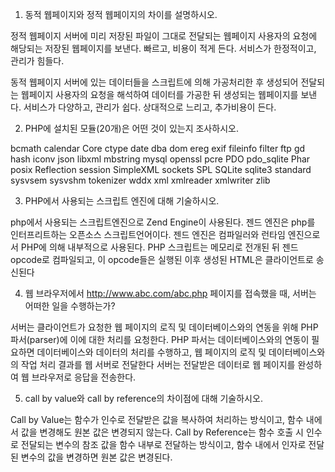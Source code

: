 
1. 동적 웹페이지와 정적 웹페이지의 차이를 설명하시오.


정적 웹페이지
  서버에 미리 저장된 파일이 그대로 전달되는 웹페이지
  사용자의 요청에 해당되는 저장된 웹페이지를 보낸다.
  빠르고, 비용이 적게 든다.
  서비스가 한정적이고, 관리가 힘들다.

동적 웹페이지
  서버에 있는 데이터들을 스크립트에 의해 가공처리한 후 생성되어 전달되는 웹페이지
  사용자의 요청을 해석하여 데이터를 가공한 뒤 생성되는 웹페이지를 보낸다.
  서비스가 다양하고, 관리가 쉽다.
  상대적으로 느리고, 추가비용이 든다.


  
2. PHP에 설치된 모듈(20개)은 어떤 것이 있는지 조사하시오.


  bcmath
  calendar
  Core
  ctype
  date
  dba
  dom
  ereg
  exif
  fileinfo
  filter
  ftp
  gd
  hash
  iconv
  json
  libxml
  mbstring
  mysql
  openssl
  pcre
  PDO
  pdo_sqlite
  Phar
  posix
  Reflection
  session
  SimpleXML
  sockets
  SPL
  SQLite
  sqlite3
  standard
  sysvsem
  sysvshm
  tokenizer
  wddx
  xml
  xmlreader
  xmlwriter
  zlib



3. PHP에서 사용되는 스크립트 엔진에 대해 기술하시오.
   

  php에서 사용되는 스크립트엔진으로  Zend Engine이 사용된다.
  젠드 엔진은 php를 인터프리트하는 오픈소스 스크립트언어이다.
  젠드 엔진은 컴파일러와 런타임 엔진으로서 PHP에 의해 내부적으로 사용된다. 
  PHP 스크립트는 메모리로 전개된 뒤 젠드 opcode로 컴파일되고, 이 opcode들은 실행된 이후 생성된 HTML은 클라이언트로 송신된다



4. 웹 브라우저에서 http://www.abc.com/abc.php 페이지를 접속했을 때, 서버는 어떠한 일을 수행하는가?


  서버는 클라이언트가 요청한 웹 페이지의 로직 및 데이터베이스와의 연동을 위해 PHP 파서(parser)에 이에 대한 처리를 요청한다.
  PHP 파서는 데이터베이스와의 연동이 필요하면 데이터베이스와 데이터의 처리를 수행하고, 웹 페이지의 로직 및 데이터베이스와의 작업 처리 결과를 웹 서버로 전달한다
  서버는 전달받은 데이터로 웹 페이지를 완성하여 웹 브라우저로 응답을 전송한다.



5. call by value와 call by reference의 차이점에 대해 기술하시오.

  
  Call by Value는 함수가 인수로 전달받은 값을 복사하여 처리하는 방식이고, 함수 내에서 값을 변경해도 원본 값은 변경되지 않는다.
  Call by Reference는 함수 호출 시 인수로 전달되는 변수의 참조 값을 함수 내부로 전달하는 방식이고, 함수 내에서 인자로 전달된 변수의 값을 변경하면 원본 값은 변경된다.



